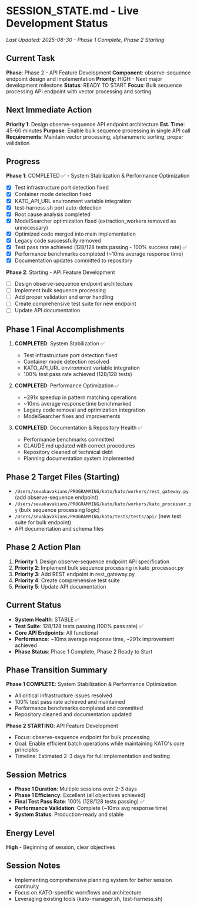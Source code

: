# SESSION_STATE.md - Live Development Status
*Last Updated: 2025-08-30 - Phase 1 Complete, Phase 2 Starting*

## Current Task
**Phase**: Phase 2 - API Feature Development
**Component**: observe-sequence endpoint design and implementation
**Priority**: HIGH - Next major development milestone
**Status**: READY TO START
**Focus**: Bulk sequence processing API endpoint with vector processing and sorting

## Next Immediate Action
**Priority 1**: Design observe-sequence API endpoint architecture
**Est. Time**: 45-60 minutes
**Purpose**: Enable bulk sequence processing in single API call
**Requirements**: Maintain vector processing, alphanumeric sorting, proper validation

## Progress
**Phase 1**: COMPLETED ✅ - System Stabilization & Performance Optimization
- [x] Test infrastructure port detection fixed
- [x] Container mode detection fixed  
- [x] KATO_API_URL environment variable integration
- [x] test-harness.sh port auto-detection
- [x] Root cause analysis completed
- [x] ModelSearcher optimization fixed (extraction_workers removed as unnecessary)
- [x] Optimized code merged into main implementation
- [x] Legacy code successfully removed
- [x] Test pass rate achieved (128/128 tests passing - 100% success rate) ✅
- [x] Performance benchmarks completed (~10ms average response time)
- [x] Documentation updates committed to repository

**Phase 2**: Starting - API Feature Development
- [ ] Design observe-sequence endpoint architecture
- [ ] Implement bulk sequence processing
- [ ] Add proper validation and error handling
- [ ] Create comprehensive test suite for new endpoint
- [ ] Update API documentation

## Phase 1 Final Accomplishments
1. **COMPLETED**: System Stabilization ✅
   - Test infrastructure port detection fixed
   - Container mode detection resolved
   - KATO_API_URL environment variable integration
   - 100% test pass rate achieved (128/128 tests)

2. **COMPLETED**: Performance Optimization ✅
   - ~291x speedup in pattern matching operations
   - ~10ms average response time benchmarked
   - Legacy code removal and optimization integration
   - ModelSearcher fixes and improvements

3. **COMPLETED**: Documentation & Repository Health ✅
   - Performance benchmarks committed
   - CLAUDE.md updated with correct procedures
   - Repository cleaned of technical debt
   - Planning documentation system implemented

## Phase 2 Target Files (Starting)
- `/Users/sevakavakians/PROGRAMMING/kato/kato/workers/rest_gateway.py` (add observe-sequence endpoint)
- `/Users/sevakavakians/PROGRAMMING/kato/kato/workers/kato_processor.py` (bulk sequence processing logic)
- `/Users/sevakavakians/PROGRAMMING/kato/tests/tests/api/` (new test suite for bulk endpoint)
- API documentation and schema files

## Phase 2 Action Plan
1. **Priority 1**: Design observe-sequence endpoint API specification
2. **Priority 2**: Implement bulk sequence processing in kato_processor.py  
3. **Priority 3**: Add REST endpoint in rest_gateway.py
4. **Priority 4**: Create comprehensive test suite
5. **Priority 5**: Update API documentation

## Current Status
- **System Health**: STABLE ✅
- **Test Suite**: 128/128 tests passing (100% pass rate) ✅
- **Core API Endpoints**: All functional
- **Performance**: ~10ms average response time, ~291x improvement achieved
- **Phase Status**: Phase 1 Complete, Phase 2 Ready to Start

## Phase Transition Summary
**Phase 1 COMPLETE**: System Stabilization & Performance Optimization
- All critical infrastructure issues resolved
- 100% test pass rate achieved and maintained
- Performance benchmarks completed and committed
- Repository cleaned and documentation updated

**Phase 2 STARTING**: API Feature Development
- Focus: observe-sequence endpoint for bulk processing
- Goal: Enable efficient batch operations while maintaining KATO's core principles
- Timeline: Estimated 2-3 days for full implementation and testing

## Session Metrics
- **Phase 1 Duration**: Multiple sessions over 2-3 days
- **Phase 1 Efficiency**: Excellent (all objectives achieved)
- **Final Test Pass Rate**: 100% (128/128 tests passing) ✅
- **Performance Validation**: Complete (~10ms avg response time)
- **System Status**: Production-ready and stable

## Energy Level
**High** - Beginning of session, clear objectives

## Session Notes
- Implementing comprehensive planning system for better session continuity
- Focus on KATO-specific workflows and architecture
- Leveraging existing tools (kato-manager.sh, test-harness.sh)